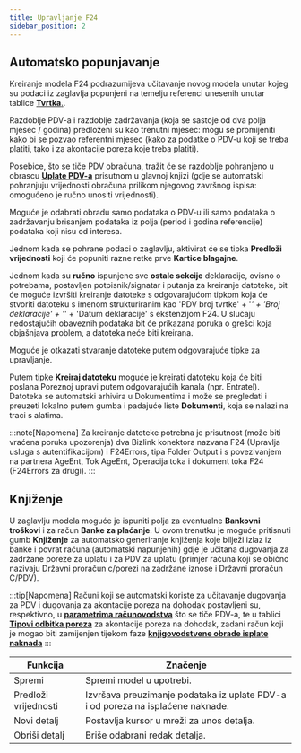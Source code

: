```yaml
---
title: Upravljanje F24
sidebar_position: 2
---
```


## Automatsko popunjavanje

Kreiranje modela F24 podrazumijeva učitavanje novog modela unutar kojeg su podaci iz zaglavlja popunjeni na temelju referenci unesenih unutar tablice [**Tvrtka**.](/docs/configurations/tables/general-settings/company). 
 

Razdoblje PDV-a i razdoblje zadržavanja (koja se sastoje od dva polja mjesec / godina) predloženi su kao trenutni mjesec: mogu se promijeniti kako bi se pozvao referentni mjesec (kako za podatke o PDV-u koji se treba platiti, tako i za akontacije poreza koje treba platiti).

Posebice, što se tiče PDV obračuna, tražit će se razdoblje pohranjeno u obrascu **[Uplate PDV-a](/docs/finance-area/declarations/declarations/vat-payment)** prisutnom u glavnoj knjizi (gdje se automatski pohranjuju vrijednosti obračuna prilikom njegovog završnog ispisa: omogućeno je ručno unositi vrijednosti).

Moguće je odabrati obradu samo podataka o PDV-u ili samo podataka o zadržavanju brisanjem podataka iz polja (period i godina referencije) podataka koji nisu od interesa.

Jednom kada se pohrane podaci o zaglavlju, aktivirat će se tipka **Predloži vrijednosti** koji će popuniti razne retke prve **Kartice blagajne**.

Jednom kada su **ručno** ispunjene sve **ostale sekcije** deklaracije, ovisno o potrebama, postavljen potpisnik/signatar i putanja za kreiranje datoteke, bit će moguće izvršiti kreiranje datoteke s odgovarajućom tipkom koja će stvoriti datoteku s imenom strukturiranim kao 'PDV broj tvrtke' + '_' + 'Broj deklaracije' + '_' + 'Datum deklaracije' s ekstenzijom F24. U slučaju nedostajućih obaveznih podataka bit će prikazana poruka o grešci koja objašnjava problem, a datoteka neće biti kreirana.

Moguće je otkazati stvaranje datoteke putem odgovarajuće tipke za upravljanje.

Putem tipke **Kreiraj datoteku** moguće je kreirati datoteku koja će biti poslana Poreznoj upravi putem odgovarajućih kanala (npr. Entratel).
Datoteka se automatski arhivira u Dokumentima i može se pregledati i preuzeti lokalno putem gumba i padajuće liste **Dokumenti**, koja se nalazi na traci s alatima.

:::note[Napomena]
Za kreiranje datoteke potrebna je prisutnost (može biti vraćena poruka upozorenja) dva Bizlink konektora nazvana F24 (Upravlja usluga s autentifikacijom) i F24Errors, tipa Folder Output i s povezivanjem na partnera AgeEnt, Tok AgeEnt, Operacija toka i dokument toka F24 (F24Errors za drugi).
:::

## Knjiženje

U zaglavlju modela moguće je ispuniti polja za eventualne **Bankovni troškovi** i za račun **Banke za plaćanje**.
U ovom trenutku je moguće pritisnuti gumb **Knjiženje** za automatsko generiranje knjiženja koje bilježi izlaz iz banke i povrat računa (automatski napunjenih) gdje je učitana dugovanja za zadržane poreze za uplatu i za PDV za uplatu (primjer računa koji se obično nazivaju Državni proračun c/porezi na zadržane iznose i Državni proračun C/PDV).

:::tip[Napomena]
Računi koji se automatski koriste za učitavanje dugovanja za PDV i dugovanja za akontacije poreza na dohodak postavljeni su, respektivno, u [**parametrima računovodstva**](/docs/configurations/parameters/finance/accounting-parameters#conti) što se tiče PDV-a, te u tablici [**Tipovi odbitka poreza**](/docs/configurations/tables/finance/withholding-tax-types) za akontacije poreza na dohodak, zadani račun koji je mogao biti zamijenjen tijekom faze [**knjigovodstvene obrade isplate naknada**](/docs/finance-area/professional-men/accounting/payments-accounting/parameters)
:::



| Funkcija | Značenje |
| --- | --- |
| Spremi | Spremi model u upotrebi. |
| Predloži vrijednosti | Izvršava preuzimanje podataka iz uplate PDV-a i od poreza na isplaćene naknade. |
| Novi detalj | Postavlja kursor u mreži za unos detalja. |
| Obriši detalj | Briše odabrani redak detalja. |






